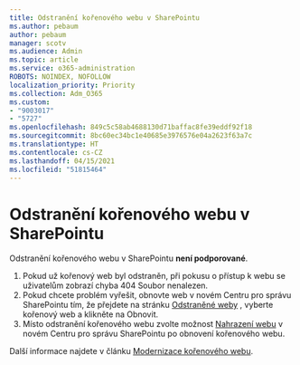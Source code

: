 ```yaml
---
title: Odstranění kořenového webu v SharePointu
ms.author: pebaum
author: pebaum
manager: scotv
ms.audience: Admin
ms.topic: article
ms.service: o365-administration
ROBOTS: NOINDEX, NOFOLLOW
localization_priority: Priority
ms.collection: Adm_O365
ms.custom:
- "9003017"
- "5727"
ms.openlocfilehash: 849c5c58ab4688130d71baffac8fe39eddf92f18
ms.sourcegitcommit: 8bc60ec34bc1e40685e3976576e04a2623f63a7c
ms.translationtype: HT
ms.contentlocale: cs-CZ
ms.lasthandoff: 04/15/2021
ms.locfileid: "51815464"
---
```

# <a name="delete-the-sharepoint-root-site"></a>Odstranění kořenového webu v SharePointu

Odstranění kořenového webu v SharePointu   **není podporované**.

1.  Pokud už kořenový web byl odstraněn, při pokusu o přístup k webu se uživatelům zobrazí chyba 404 Soubor nenalezen.
2.  Pokud chcete problém vyřešit, obnovte web v novém Centru pro správu SharePointu tím, že přejdete na stránku  [Odstraněné weby](https://admin.microsoft.com/sharepoint?page=recycleBin&modern=true)  , vyberte kořenový web a klikněte na Obnovit.
3.  Místo odstranění kořenového webu zvolte možnost [Nahrazení webu](https://docs.microsoft.com/sharepoint/modern-root-site#replace-your-root-site)  v novém Centru pro správu SharePointu po obnovení kořenového webu.

Další informace najdete v článku [Modernizace kořenového webu](https://docs.microsoft.com/sharepoint/modern-root-site).